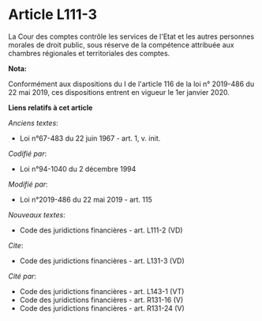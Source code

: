 # Article L111-3

La Cour des comptes contrôle les services de l'Etat et les autres personnes morales de droit public, sous réserve de la
compétence attribuée aux chambres régionales et territoriales des comptes.

**Nota:**

Conformément aux dispositions du I de l'article 116 de la loi n° 2019-486 du 22 mai 2019, ces dispositions entrent en vigueur
le 1er janvier 2020.

**Liens relatifs à cet article**

_Anciens textes_:

  - Loi n°67-483 du 22 juin 1967 - art. 1, v. init.

_Codifié par_:

  - Loi n°94-1040 du 2 décembre 1994

_Modifié par_:

  - Loi n°2019-486 du 22 mai 2019 - art. 115

_Nouveaux textes_:

  - Code des juridictions financières - art. L111-2 (VD)

_Cite_:

  - Code des juridictions financières - art. L131-3 (VD)

_Cité par_:

  - Code des juridictions financières - art. L143-1 (VT)
  - Code des juridictions financières - art. R131-16 (V)
  - Code des juridictions financières - art. R131-24 (V)
